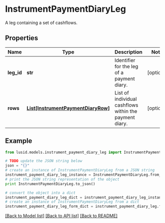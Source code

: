 # InstrumentPaymentDiaryLeg

A leg containing a set of cashflows.

## Properties
Name | Type | Description | Notes
------------ | ------------- | ------------- | -------------
**leg_id** | **str** | Identifier for the leg of a payment diary. | [optional] 
**rows** | [**List[InstrumentPaymentDiaryRow]**](InstrumentPaymentDiaryRow.md) | List of individual cashflows within the payment diary. | [optional] 

## Example

```python
from lusid.models.instrument_payment_diary_leg import InstrumentPaymentDiaryLeg

# TODO update the JSON string below
json = "{}"
# create an instance of InstrumentPaymentDiaryLeg from a JSON string
instrument_payment_diary_leg_instance = InstrumentPaymentDiaryLeg.from_json(json)
# print the JSON string representation of the object
print InstrumentPaymentDiaryLeg.to_json()

# convert the object into a dict
instrument_payment_diary_leg_dict = instrument_payment_diary_leg_instance.to_dict()
# create an instance of InstrumentPaymentDiaryLeg from a dict
instrument_payment_diary_leg_form_dict = instrument_payment_diary_leg.from_dict(instrument_payment_diary_leg_dict)
```
[[Back to Model list]](../README.md#documentation-for-models) [[Back to API list]](../README.md#documentation-for-api-endpoints) [[Back to README]](../README.md)


